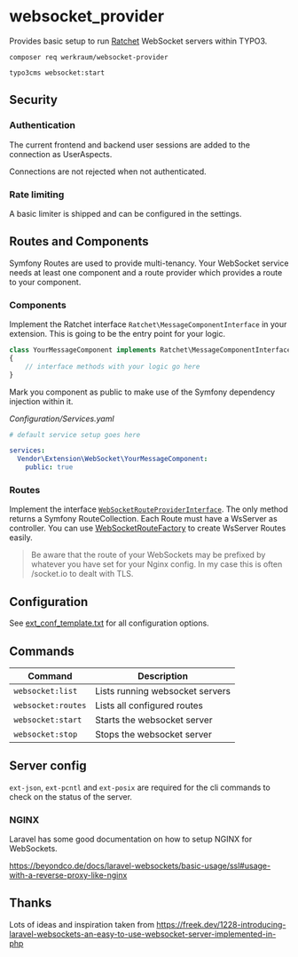 # websocket_provider

Provides basic setup to run [Ratchet](https://github.com/ratchetphp/Ratchet) WebSocket servers within TYPO3.

`composer req werkraum/websocket-provider`

`typo3cms websocket:start`

## Security

### Authentication

The current frontend and backend user sessions are added to the connection as UserAspects.

Connections are not rejected when not authenticated.

### Rate limiting

A basic limiter is shipped and can be configured in the settings.

## Routes and Components

Symfony Routes are used to provide multi-tenancy. Your WebSocket service needs at least one component and a route
provider which provides a route to your component.

### Components

Implement the Ratchet interface `Ratchet\MessageComponentInterface` in your extension.
This is going to be the entry point for your logic.
```php
class YourMessageComponent implements Ratchet\MessageComponentInterface
{
    // interface methods with your logic go here
}
```

Mark you component as public to make use of the Symfony dependency injection within it.

_Configuration/Services.yaml_
```yaml
# default service setup goes here

services:
  Vendor\Extension\WebSocket\YourMessageComponent:
    public: true
```

### Routes

Implement the interface [`WebSocketRouteProviderInterface`](Classes%2FWebSocketRouteProviderInterface.php). The only
method returns a Symfony RouteCollection. Each Route must have a WsServer as controller.
You can use [WebSocketRouteFactory](Classes%2FFactory%2FWebSocketRouteFactory.php) to create WsServer Routes easily.

> Be aware that the route of your WebSockets may be prefixed by whatever you have set for your Nginx config. In my case
> this is often /socket.io to dealt with TLS.

## Configuration

See [ext_conf_template.txt](ext_conf_template.txt) for all configuration options.

## Commands
| Command            | Description                     |
|--------------------|---------------------------------|
| `websocket:list`   | Lists running websocket servers |
| `websocket:routes` | Lists all configured routes     |
| `websocket:start`  | Starts the websocket server     |
| `websocket:stop`   | Stops the websocket server      |

## Server config

`ext-json`, `ext-pcntl` and `ext-posix` are required for the cli commands to check on the status of the server. 

### NGINX

Laravel has some good documentation on how to setup NGINX for WebSockets.

https://beyondco.de/docs/laravel-websockets/basic-usage/ssl#usage-with-a-reverse-proxy-like-nginx

## Thanks

Lots of ideas and inspiration taken from https://freek.dev/1228-introducing-laravel-websockets-an-easy-to-use-websocket-server-implemented-in-php
